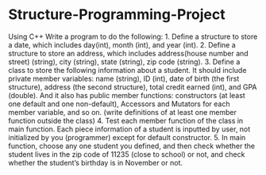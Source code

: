 # Structure-Programming-Project
Using C++ Write a program to do the following: 1. Define a structure to store a date, which includes day(int), month (int), and year (int). 2. Define a structure to store an address, which includes address(house number and street) (string), city (string), state (string), zip code (string). 3. Define a class to store the following information about a student. It should include private  member variables: name (string), ID (int), date of birth (the first structure), address (the second structure), total credit earned (int), and GPA (double). And it also has public  member functions: constructors (at least one default and one non-default), Accessors and  Mutators for each member variable, and so on. (write definitions of at least one member  function outside the class) 4. Test each member function of the class in main function. Each piece information of a  student is inputted by user, not initialized by you (programmer) except for default  constructor. 5. In main function, choose any one student you defined, and then check whether the  student lives in the zip code of 11235 (close to school) or not, and check whether the  student’s birthday is in November or not.
